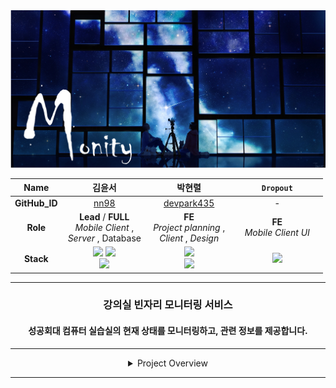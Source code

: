 <div align="center">

<img src="img/bg00.png">

|   **Name**    |                                                                                       &nbsp;&nbsp;&nbsp;&nbsp;&nbsp;&nbsp;&nbsp;&nbsp;&nbsp;&nbsp; 김윤서 &nbsp;&nbsp;&nbsp;&nbsp;&nbsp;&nbsp;&nbsp;&nbsp;&nbsp;&nbsp;                                                                                       |                                    &nbsp;&nbsp;&nbsp;&nbsp;&nbsp;&nbsp;&nbsp;&nbsp;&nbsp;&nbsp; 박현렬 &nbsp;&nbsp;&nbsp;&nbsp;&nbsp;&nbsp;&nbsp;&nbsp;&nbsp;&nbsp;                                     | &nbsp;&nbsp;&nbsp;&nbsp;&nbsp;&nbsp;&nbsp;&nbsp;&nbsp;&nbsp; `Dropout` &nbsp;&nbsp;&nbsp;&nbsp;&nbsp;&nbsp;&nbsp;&nbsp;&nbsp;&nbsp; |
|:-------------:|:---------------------------------------------------------------------------------------------------------------------------------------------------------------------------------------------------------------------------------------------------------------------------------------------------------:|:----------------------------------------------------------------------------------------------------------------------------------------------------------------------------------------------------:|:-----------------------------------------------------------------------------------------------------------------------------------:|
| **GitHub_ID** |                                                                                                                                      [nn98](https://github.com/nn98)                                                                                                                                      |                                                                             [devpark435](https://github.com/devpark435)                                                                              |                                                                  -                                                                  |
|   **Role**    |                                                                                                                    **Lead** / __FULL__ <br> _Mobile Client_ , <br> _Server_ , Database                                                                                                                    |                                                                      __FE__ <br> _Project planning_ , <br/> _Client_ , _Design_                                                                      |                                                   __FE__ <br> _Mobile Client UI_                                                    |
|   **Stack**   | <img src="https://img.shields.io/badge/Android-3DDC84?style=platic&logo=Android&logoColor=white"/> <img src="https://img.shields.io/badge/Node.js-339933?style=platic&logo=node.js&logoColor=white"/> <br> <img src="https://img.shields.io/badge/MySQL-4479A1?style=platic&logo=MySQL&logoColor=white"/> | <img src="https://img.shields.io/badge/JAVA-007396?style=platic&logo=Joplin&logoColor=white"/><br><img src="https://img.shields.io/badge/Node.js-339933?style=platic&logo=node.js&logoColor=white"/> |                 <img src="https://img.shields.io/badge/Android-3DDC84?style=platic&logo=Android&logoColor=white"/>                  |

* * *


### 강의실 빈자리 모니터링 서비스

#### 성공회대 컴퓨터 실습실의 현재 상태를 모니터링하고, 관련 정보를 제공합니다.

* * * 

<details><summary>Project Overview</summary>

<hr>
  <img src="img/proto1.png" width="360" height="640">
  <img src="img/proto2.png" width="360" height="640">
  <img src="img/proto3.png" width="360" height="640">
  <img src="img/proto4.png" width="360" height="640">
  <img src="img/proto5.png" width="360" height="640">
  <img src="img/proto6.png" width="360" height="640">

</details>

<hr>

</div>